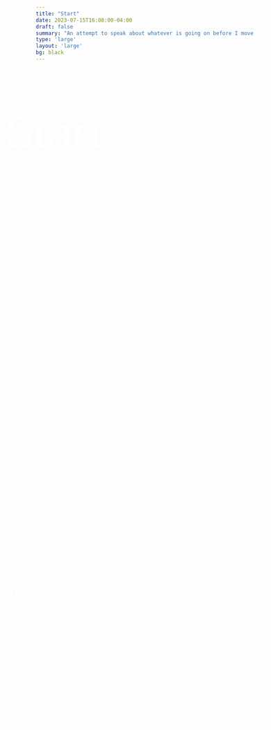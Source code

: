 ```yaml
---
title: "Start"
date: 2023-07-15T16:08:00-04:00
draft: false
summary: "An attempt to speak about whatever is going on before I move."
type: 'large'
layout: 'large'
bg: black
---
```


<div style="font-size:100px; color: white; margin: 100px auto 100px -70px;">Start</div>


<div style="color: white; font-size: 18px; margin-left:-70px;line-height:1.25em; width: 600px;">

A little before the middle of July. Apartment semi-vacated, and all objects removed from the kitchen counter in preparation for counter work. Later to find a mild gray shade of paint used for the cosmetic renovation. She went to visit two apartments in NYC, where she planned to move within a month, and stayed with a long-time friend, L, who had once been her lover. L was now with a new girlfriend, which made her cheerful and distant. The year before they had had sex under similar circumstances: a recreational visit with some shopping destinations, and with the desire to see her psychoanalyst, but without plans to move. D had bought a ramen bowl and two dishes; it had been, in essence, a shopping and gathering expedition.

It had been four years since she had last moved. The last move had been bicoastal: from Stanford, CA to Ithaca, NY. It had been happy and respectable to move between the two places, from one academic institution to another, from one degree program to another. The impending move, the present move, was instead suffused with an air of debauchery, of mistakenness. It took her away from the calm of the university town to the numerosity of the bodies of men in the city. This caused some, like her mother, to believe that she would fester there, or that she would not finish her dissertation. D thought this was a reasonable concern. Before the visit, D had interacted with three of her men; one via letter, one at his house, and one on break where he worked. She did not maintain an exclusive, God's-eye-view of her relations with them, but rather chose to speak or write to each about the others, such that each had a kind of God's-eye-view of where they stood in relation to her and her Others. She also had a fourth man, her analyst, who knew a little more about them than the rest, though it was hard to say if he knew that much more.

She texted her first and last female partner to ask if she could stay over, and texted her analyst that she would be coming to see him in person on Monday, but that she would have to cancel Friday's session, during which she'd be in transit. *I was worried that each of the men I knew had become "tricks"—tricks I turned, or tricks that turned me. I worried that the more consistent I became in being able to entertain them that something bad would happen. Bad for whom?*

She figured she was moving in order to enter a kind of religious order, the religious order of psychoanalysis. But there was also the precarity of trying to make creative work, in that place, in the non-religious ones who worked freelance *Set dresser,* the profession of a potential roommate. *Pro-domme,* a word she learned from the mouth of a man who took her back to his place. After the visit she went straight to A's place and ate his food. A had seemed to miss her, while she had been away for the five nights. He solicited her, he made her sweetly marinated chicken with perilla leaves and purple rice, he made her ice cream, with grilled peaches. She spoke about her time with men and A seemed more possessive than usual. The power went out and she said she couldn't respond to messages from other men. After reading that she had returned to Ithaca the previous night, the other member of her hive, M, said the next morning: "i could have come to fuck you." Judith smiled at this text. "no you couldn't, my pussy was booked," is what she wanted to say, but she didn't, it was enough to imagine it.


